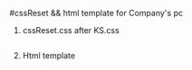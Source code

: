 #cssReset && html template for Company's pc

1. cssReset.css after KS.css

    ```css

    ```
2. Html template

    ```html

    ```